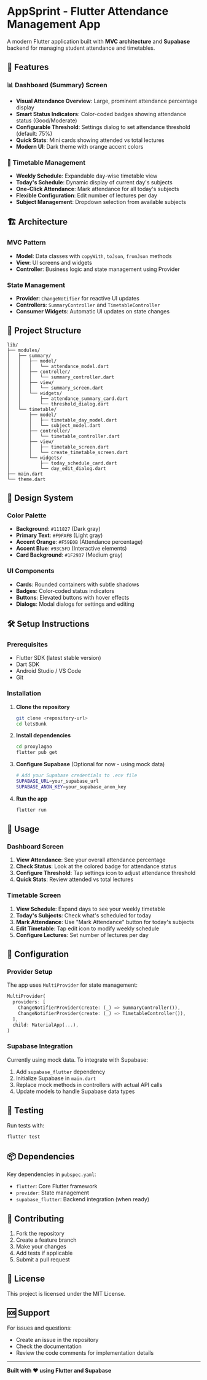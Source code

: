 # AppSprint - Flutter Attendance Management App

A modern Flutter application built with **MVC architecture** and **Supabase** backend for managing student attendance and timetables.

## 🚀 Features

### 📊 Dashboard (Summary) Screen
- **Visual Attendance Overview**: Large, prominent attendance percentage display
- **Smart Status Indicators**: Color-coded badges showing attendance status (Good/Moderate)
- **Configurable Threshold**: Settings dialog to set attendance threshold (default: 75%)
- **Quick Stats**: Mini cards showing attended vs total lectures
- **Modern UI**: Dark theme with orange accent colors

### 📅 Timetable Management
- **Weekly Schedule**: Expandable day-wise timetable view
- **Today's Schedule**: Dynamic display of current day's subjects
- **One-Click Attendance**: Mark attendance for all today's subjects
- **Flexible Configuration**: Edit number of lectures per day
- **Subject Management**: Dropdown selection from available subjects

## 🏗️ Architecture

### MVC Pattern
- **Model**: Data classes with `copyWith`, `toJson`, `fromJson` methods
- **View**: UI screens and widgets
- **Controller**: Business logic and state management using Provider

### State Management
- **Provider**: `ChangeNotifier` for reactive UI updates
- **Controllers**: `SummaryController` and `TimetableController`
- **Consumer Widgets**: Automatic UI updates on state changes

## 📁 Project Structure

```
lib/
├── modules/
│   ├── summary/
│   │   ├── model/
│   │   │   └── attendance_model.dart
│   │   ├── controller/
│   │   │   └── summary_controller.dart
│   │   ├── view/
│   │   │   └── summary_screen.dart
│   │   └── widgets/
│   │       ├── attendance_summary_card.dart
│   │       └── threshold_dialog.dart
│   └── timetable/
│       ├── model/
│       │   ├── timetable_day_model.dart
│       │   └── subject_model.dart
│       ├── controller/
│       │   └── timetable_controller.dart
│       ├── view/
│       │   ├── timetable_screen.dart
│       │   └── create_timetable_screen.dart
│       └── widgets/
│           ├── today_schedule_card.dart
│           └── day_edit_dialog.dart
├── main.dart
└── theme.dart
```

## 🎨 Design System

### Color Palette
- **Background**: `#111827` (Dark gray)
- **Primary Text**: `#F9FAFB` (Light gray)
- **Accent Orange**: `#F59E0B` (Attendance percentage)
- **Accent Blue**: `#93C5FD` (Interactive elements)
- **Card Background**: `#1F2937` (Medium gray)

### UI Components
- **Cards**: Rounded containers with subtle shadows
- **Badges**: Color-coded status indicators
- **Buttons**: Elevated buttons with hover effects
- **Dialogs**: Modal dialogs for settings and editing

## 🛠️ Setup Instructions

### Prerequisites
- Flutter SDK (latest stable version)
- Dart SDK
- Android Studio / VS Code
- Git

### Installation

1. **Clone the repository**
   ```bash
   git clone <repository-url>
   cd letsBunk
   ```

2. **Install dependencies**
   ```bash
   cd proxylagao
   flutter pub get
   ```

3. **Configure Supabase** (Optional for now - using mock data)
   ```bash
   # Add your Supabase credentials to .env file
   SUPABASE_URL=your_supabase_url
   SUPABASE_ANON_KEY=your_supabase_anon_key
   ```

4. **Run the app**
   ```bash
   flutter run
   ```

## 📱 Usage

### Dashboard Screen
1. **View Attendance**: See your overall attendance percentage
2. **Check Status**: Look at the colored badge for attendance status
3. **Configure Threshold**: Tap settings icon to adjust attendance threshold
4. **Quick Stats**: Review attended vs total lectures

### Timetable Screen
1. **View Schedule**: Expand days to see your weekly timetable
2. **Today's Subjects**: Check what's scheduled for today
3. **Mark Attendance**: Use "Mark Attendance" button for today's subjects
4. **Edit Timetable**: Tap edit icon to modify weekly schedule
5. **Configure Lectures**: Set number of lectures per day

## 🔧 Configuration

### Provider Setup
The app uses `MultiProvider` for state management:

```dart
MultiProvider(
  providers: [
    ChangeNotifierProvider(create: (_) => SummaryController()),
    ChangeNotifierProvider(create: (_) => TimetableController()),
  ],
  child: MaterialApp(...),
)
```

### Supabase Integration
Currently using mock data. To integrate with Supabase:

1. Add `supabase_flutter` dependency
2. Initialize Supabase in `main.dart`
3. Replace mock methods in controllers with actual API calls
4. Update models to handle Supabase data types

## 🧪 Testing

Run tests with:
```bash
flutter test
```

## 📦 Dependencies

Key dependencies in `pubspec.yaml`:
- `flutter`: Core Flutter framework
- `provider`: State management
- `supabase_flutter`: Backend integration (when ready)

## 🤝 Contributing

1. Fork the repository
2. Create a feature branch
3. Make your changes
4. Add tests if applicable
5. Submit a pull request

## 📄 License

This project is licensed under the MIT License.

## 🆘 Support

For issues and questions:
- Create an issue in the repository
- Check the documentation
- Review the code comments for implementation details

---

**Built with ❤️ using Flutter and Supabase**

